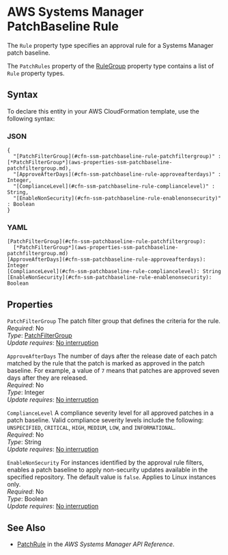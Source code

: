 # AWS Systems Manager PatchBaseline Rule<a name="aws-properties-ssm-patchbaseline-rule"></a>

<a name="aws-properties-ssm-patchbaseline-rule-description"></a>The `Rule` property type specifies an approval rule for a Systems Manager patch baseline\.

<a name="aws-properties-ssm-patchbaseline-rule-inheritance"></a> The `PatchRules` property of the [RuleGroup](aws-properties-ssm-patchbaseline-rulegroup.md) property type contains a list of `Rule` property types\. 

## Syntax<a name="aws-properties-ssm-patchbaseline-rule-syntax"></a>

To declare this entity in your AWS CloudFormation template, use the following syntax:

### JSON<a name="aws-properties-ssm-patchbaseline-rule-syntax.json"></a>

```
{
  "[PatchFilterGroup](#cfn-ssm-patchbaseline-rule-patchfiltergroup)" : [*PatchFilterGroup*](aws-properties-ssm-patchbaseline-patchfiltergroup.md),
  "[ApproveAfterDays](#cfn-ssm-patchbaseline-rule-approveafterdays)" : Integer,
  "[ComplianceLevel](#cfn-ssm-patchbaseline-rule-compliancelevel)" : String,
  "[EnableNonSecurity](#cfn-ssm-patchbaseline-rule-enablenonsecurity)" : Boolean 
}
```

### YAML<a name="aws-properties-ssm-patchbaseline-rule-syntax.yaml"></a>

```
[PatchFilterGroup](#cfn-ssm-patchbaseline-rule-patchfiltergroup): 
  [*PatchFilterGroup*](aws-properties-ssm-patchbaseline-patchfiltergroup.md)
[ApproveAfterDays](#cfn-ssm-patchbaseline-rule-approveafterdays): Integer
[ComplianceLevel](#cfn-ssm-patchbaseline-rule-compliancelevel): String
[EnableNonSecurity](#cfn-ssm-patchbaseline-rule-enablenonsecurity): Boolean
```

## Properties<a name="aws-properties-ssm-patchbaseline-rule-properties"></a>

`PatchFilterGroup`  <a name="cfn-ssm-patchbaseline-rule-patchfiltergroup"></a>
The patch filter group that defines the criteria for the rule\.  
 *Required*: No  
 *Type*: [PatchFilterGroup](aws-properties-ssm-patchbaseline-patchfiltergroup.md)  
 *Update requires*: [No interruption](using-cfn-updating-stacks-update-behaviors.md#update-no-interrupt) 

`ApproveAfterDays`  <a name="cfn-ssm-patchbaseline-rule-approveafterdays"></a>
The number of days after the release date of each patch matched by the rule that the patch is marked as approved in the patch baseline\. For example, a value of `7` means that patches are approved seven days after they are released\.  
 *Required*: No  
 *Type*: Integer  
 *Update requires*: [No interruption](using-cfn-updating-stacks-update-behaviors.md#update-no-interrupt) 

`ComplianceLevel`  <a name="cfn-ssm-patchbaseline-rule-compliancelevel"></a>
A compliance severity level for all approved patches in a patch baseline\. Valid compliance severity levels include the following: `UNSPECIFIED`, `CRITICAL`, `HIGH`, `MEDIUM`, `LOW`, and `INFORMATIONAL`\.  
 *Required*: No  
 *Type*: String  
 *Update requires*: [No interruption](using-cfn-updating-stacks-update-behaviors.md#update-no-interrupt) 

`EnableNonSecurity`  <a name="cfn-ssm-patchbaseline-rule-enablenonsecurity"></a>
For instances identified by the approval rule filters, enables a patch baseline to apply non\-security updates available in the specified repository\. The default value is `false`\. Applies to Linux instances only\.  
 *Required*: No  
 *Type*: Boolean  
 *Update requires*: [No interruption](using-cfn-updating-stacks-update-behaviors.md#update-no-interrupt) 

## See Also<a name="aws-properties-ssm-patchbaseline-rule-seealso"></a>
+ [PatchRule](https://docs.aws.amazon.com/systems-manager/latest/APIReference/API_PatchRule.html) in the *AWS Systems Manager API Reference*\.